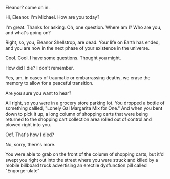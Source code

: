 Eleanor? come on in.

Hi, Eleanor. I'm Michael.
How are you today?

I'm great. Thanks for asking.
Oh, one question.
Where am I? Who are you,
and what's going on?

Right, so, you, Eleanor Shellstrop, are dead.
Your life on Earth has ended,
and you are now in the next phase of your existence in the universe.

Cool. Cool. I have some questions.
Thought you might.

How did I die? I don't remember.

Yes, um, in cases of traumatic or embarrassing deaths,
we erase the memory to allow for a peaceful transition.

Are you sure you want to hear?

All right, so you were in a grocery store parking lot.
You dropped a bottle of something callled,
"Lonely Gal Margarita Mix for One."
And when you bent down to pick it up,
a long column of shopping carts
that were being returned to the shopping cart collection area
rolled out of control and plowed right into you.

Oof. That's how I died?

No, sorry, there's more.

You were able to grab on the front of the column of shopping carts,
but it'd swept you right out into the street
where you were struck and killed
by a mobile billboard truck advertising
an erectile dysfunction pill called
"Engorge-ulate"
